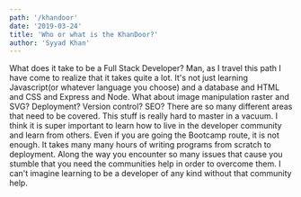 ```yaml
---
path: '/khandoor'
date: '2019-03-24'
title: 'Who or what is the KhanDoor?'
author: 'Syyad Khan'
---
```


What does it take to be a Full Stack Developer? Man, as I travel this path I have come to realize that it takes quite a lot. It's not just learning Javascript(or whatever language you choose) and a database and HTML and CSS and Express and Node. What about image manipulation raster and SVG? Deployment? Version control? SEO? There are so many different areas that need to be covered. This stuff is really hard to master in a vacuum. I think it is super important to learn how to live in the developer community and learn from others. Even if you are going the Bootcamp route, it is not enough. It takes many many hours of writing programs from scratch to deployment. Along the way you encounter so many issues that cause you stumble that you need the communities help in order to overcome them. I can't imagine learning to be a developer of any kind without that community help.
